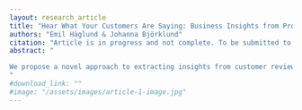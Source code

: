 ```yaml
---
layout: research_article
title: "Hear What Your Customers Are Saying: Business Insights from Product Reviews through Topic Modeling of Opinion Units"
authors: "Emil Häglund & Johanna Björklund"
citation: "Article is in progress and not complete. To be submitted to ACL Industry Track 2025."
abstract: "

We propose a novel approach to extracting insights from customer reviews by integrating topic modeling with a preprocessing stage that employs large language models (LLMs). This preprocessing step breaks down reviews into opinion units— distinct opinions contetexualized by relevant text excerpts and sentiment ratings. Topic modeling using opinion units provides a comprehensive understanding of customer opinions, capturing the topics consumers are satisfied or concerned with and the intensity of their sentiments. By correlating these topics with business metrics, such as star ratings of reviews, we can gain insights on how specific customer concerns impact business outcomes. We compare supervised and semi-supervised topic modeling techniques for clustering opinion units and evaluate their performance, discussing their strengths, limitations, and appropriate use cases. The use of opinion units addresses key challenges in prior work, particularly by isolating individual opinions within reviews. Our approach also enhances the interpretability of results, making it clearer which sections of raw text influenced clustering or regression outcomes.
"
#download_link: ""
#image: "/assets/images/article-1-image.jpg"
---
```

